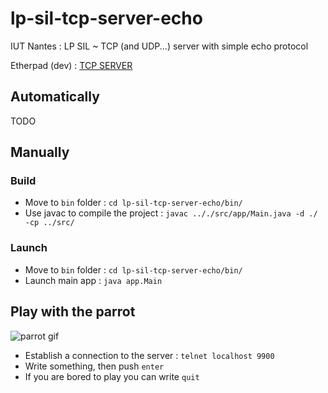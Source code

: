 # lp-sil-tcp-server-echo
IUT Nantes : LP SIL ~ TCP (and UDP...) server with simple echo protocol

Etherpad (dev) : [TCP SERVER](https://beta.etherpad.org/p/tcp-server)

## Automatically
TODO

## Manually
### Build
- Move to `bin` folder : `cd lp-sil-tcp-server-echo/bin/`
- Use javac to compile the project : `javac .././src/app/Main.java -d ./ -cp ../src/`

### Launch
- Move to `bin` folder : `cd lp-sil-tcp-server-echo/bin/`
- Launch main app : `java app.Main`

## Play with the parrot
![parrot gif](http://24.media.tumblr.com/a6faf44197197ac5b426a635208e2d69/tumblr_n18xtdrTCH1s02vreo1_400.gif)
- Establish a connection to the server : `telnet localhost 9900`
- Write something, then push `enter`
- If you are bored to play you can write `quit`
